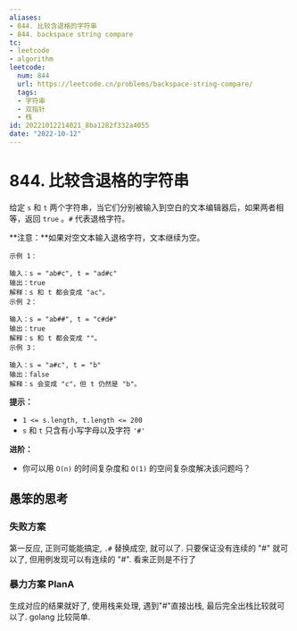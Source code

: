 ```yaml
---
aliases:
- 844. 比较含退格的字符串
- 844. backspace string compare
tc:
- leetcode
- algorithm
leetcode:
  num: 844
  url: https://leetcode.cn/problems/backspace-string-compare/
  tags:
  - 字符串
  - 双指针
  - 栈
id: 20221012214021_8ba1282f332a4055
date: "2022-10-12"
---
```


# 844. 比较含退格的字符串

给定 `s` 和 `t` 两个字符串，当它们分别被输入到空白的文本编辑器后，如果两者相等，返回 `true` 。`#` 代表退格字符。

**注意：**如果对空文本输入退格字符，文本继续为空。

```
示例 1：

输入：s = "ab#c", t = "ad#c"
输出：true
解释：s 和 t 都会变成 "ac"。
示例 2：

输入：s = "ab##", t = "c#d#"
输出：true
解释：s 和 t 都会变成 ""。
示例 3：

输入：s = "a#c", t = "b"
输出：false
解释：s 会变成 "c"，但 t 仍然是 "b"。
```

**提示：**

* `1 <= s.length, t.length <= 200`
* `s` 和 `t` 只含有小写字母以及字符 `'#'`

**进阶：**

* 你可以用 `O(n)` 的时间复杂度和 `O(1)` 的空间复杂度解决该问题吗？

## 愚笨的思考

### 失败方案

第一反应, 正则可能能搞定, `.#` 替换成空, 就可以了. 只要保证没有连续的 "#" 就可以了, 但用例发现可以有连续的 "#". 看来正则是不行了

### 暴力方案 PlanA

生成对应的结果就好了, 使用栈来处理, 遇到"#"直接出栈, 最后完全出栈比较就可以了. golang 比较简单.
